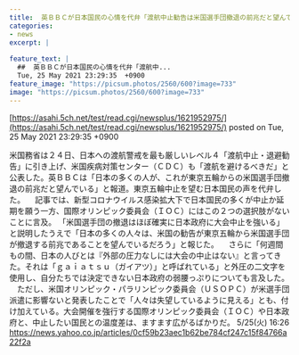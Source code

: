 ```yaml
---
title:  英ＢＢＣが日本国民の心情を代弁「渡航中止勧告は米国選手団撤退の前兆だと望んでいる」  
categories:
- news
excerpt: |
  
feature_text: |
  ##  英ＢＢＣが日本国民の心情を代弁「渡航中...
  Tue, 25 May 2021 23:29:35  +0900
feature_image: "https://picsum.photos/2560/600?image=733"
image: "https://picsum.photos/2560/600?image=733"
---
```


[https://asahi.5ch.net/test/read.cgi/newsplus/1621952975/](https://asahi.5ch.net/test/read.cgi/newsplus/1621952975/)
posted on Tue, 25 May 2021 23:29:35  +0900

<!--more-->

米国務省は２４日、日本への渡航警戒を最も厳しいレベル４「渡航中止・退避勧告」に引き上げ、米国疾病対策センター（ＣＤＣ）も「渡航を避けるべきだ」と公表した。英ＢＢＣは「日本の多くの人が、これが東京五輪からの米国選手団撤退の前兆だと望んでいる」と報道。東京五輪中止を望む日本国民の声を代弁した。 　記事では、新型コロナウイルス感染拡大下で日本国民の多くが中止か延期を願う一方、国際オリンピック委員会（ＩＯＣ）にはこの２つの選択肢がないことに言及。 「米国選手団の撤退はほぼ確実に日本政府に大会中止を強いる」と説明したうえで「日本の多くの人々は、米国の勧告が東京五輪から米国選手団が撤退する前兆であることを望んでいるだろう」と報じた。 　さらに「何週間もの間、日本の人びとは『外部の圧力なしには大会の中止はない』と言ってきた。それは「ｇａｉａｔｓｕ（ガイアツ）」と呼ばれている」と外圧の二文字を使用し、自分たちでは決定できない日本政府の弱腰っぷりについても言及した。 　ただし、米国オリンピック・パラリンピック委員会（ＵＳＯＰＣ）が米選手団派遣に影響ないと発表したことで「人々は失望しているように見える」とも、付け加えている。大会開催を強行する国際オリンピック委員会（ＩＯＣ）や日本政府と、中止したい国民との温度差は、ますます広がるばかりだ。 5/25(火) 16:26 https://news.yahoo.co.jp/articles/0cf59b23aec1b62be784cf247c15f84766a22f2a
